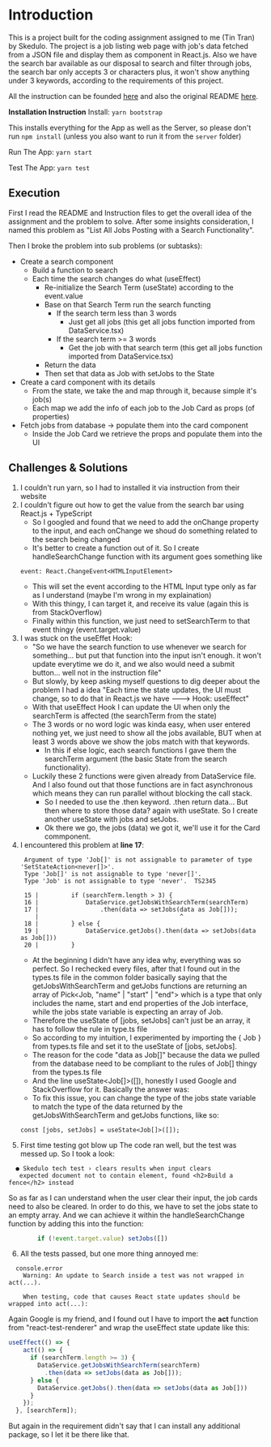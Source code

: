 # Introduction
This is a project built for the coding assignment assigned to me (Tin Tran) by Skedulo. The project is a job listing web page with job's data fetched from a JSON file and display them as component in React.js. Also we have the search bar available as our disposal to search and filter through jobs, the search bar only accepts 3 or characters plus, it won't show anything under 3 keywords, according to the requirements of this project.

All the instruction can be founded [here](./src/INSTRUCTIONS.md) and also the original README [here](./originalREADME.md).

**Installation Instruction**
Install: ```yarn bootstrap```

This installs everything for the App as well as the Server, so please don't run ```npm install``` (unless you also want to run it from the `server` folder)

Run The App:
    ```yarn start```

Test The App:
    ```yarn test```

## Execution
First I read the README and Instruction files to get the overall idea of the assignment and the problem to solve. After some insights consideration, I named this problem as "List All Jobs Posting with a Search Functionality".

Then I broke the problem into sub problems (or subtasks):
  + Create a search component
    + Build a function to search
    + Each time the search changes do what (useEffect)
      + Re-initialize the Search Term (useState) according to the event.value
      + Base on that Search Term run the search functing
        + If the search term less than 3 words
          + Just get all jobs (this get all jobs function imported from DataService.tsx)
        + If the search term >= 3 words
          + Get the job with that search term (this get all jobs function imported from DataService.tsx)
      + Return the data
      + Then set that data as Job with setJobs to the State
  + Create a card component with its details
    + From the state, we take the <jobs> and map through it, because simple it's job(s)
    + Each map we add the info of each job to the Job Card as props (of properties)
  + Fetch jobs from database -> populate them into the card component
    + Inside the Job Card we retrieve the props and populate them into the UI

## Challenges & Solutions
1. I couldn't run yarn, so I had to installed it via instruction from their website
2. I couldn't figure out how to get the value from the search bar using React.js + TypeScript
    + So I googled and found that we need to add the onChange property to the input, and each onChange we shoud do something related to the search being changed
    + It's better to create a function out of it. So I create handleSearchChange function with its argument goes something like
    ```
    event: React.ChangeEvent<HTMLInputElement>
    ```  
    + This will set the event according to the HTML Input type only as far as I understand (maybe I'm wrong in my explaination)
    + With this <event> thingy, I can target it, and receive its value (again this is from StackOverflow)
    + Finally within this function, we just need to setSearchTerm to that event thingy (event.target.value)
3. I was stuck on the useEffet Hook:
   + "So we have the search function to use whenever we search for something... but put that function into the input isn't enough. it won't update everytime we do it, and we also would need a submit button... well not in the instruction file"
   + But slowly, by keep asking myself questions to dig deeper about the problem I had a idea "Each time the state updates, the UI must change, so to do that in React.js we have ---> Hook: useEffect"
   + With that useEffect Hook I can update the UI when only the searchTerm is affected (the searchTerm from the state)
   + The 3 words or no word logic was kinda easy, when user entered nothing yet, we just need to show all the jobs available, BUT when at least 3 words above we show the jobs match with that keywords.
     + In this if else logic, each search functions I gave them the searchTerm argument (the basic State from the search functionality).
   + Luckily these 2 functions were given already from DataService file. And I also found out that those functions are in fact asynchronous which means they can run parallel without blocking the call stack.
     + So I needed to use the .then keyword. .then return data... But then where to store those data? again with useState. So I create another useState with jobs and setJobs.
     + Ok there we go, the jobs (data) we got it, we'll use it for the Card commponent.
4. I encountered this problem at **line 17**:
   ```
    Argument of type 'Job[]' is not assignable to parameter of type 'SetStateAction<never[]>'.
    Type 'Job[]' is not assignable to type 'never[]'.
    Type 'Job' is not assignable to type 'never'.  TS2345

    15 |         if (searchTerm.length > 3) {
    16 |             DataService.getJobsWithSearchTerm(searchTerm)
    17 |                 .then(data => setJobs(data as Job[]));
       |                                       ^
    18 |         } else {
    19 |             DataService.getJobs().then(data => setJobs(data as Job[]))
    20 |         }
   ```
   + At the beginning I didn't have any idea why, everything was so perfect. So I rechecked every files, after that I found out in the types.ts file in the common folder basically saying that the getJobsWithSearchTerm and getJobs functions are returning an array of Pick<Job, "name" | "start" | "end"> which is a type that only includes the name, start and end properties of the Job interface, while the jobs state variable is expecting an array of Job.
   + Therefore the useState of [jobs, setJobs] can't just be an array, it has to follow the rule in type.ts file
   + So according to my intuition, I experimented by importing the { Job } from types.ts file and set it to the useState of [jobs, setJobs].
   + The reason for the code "data as Job[]" because the data we pulled from the database need to be compliant to the rules of Job[] thingy from the types.ts file
   + And the line useState<Job[]>([]), honestly I used Google and StackOverflow for it. Basically the answer was:
    + To fix this issue, you can change the type of the jobs state variable to match the type of the data returned by the getJobsWithSearchTerm and getJobs functions, like so:
    ```
    const [jobs, setJobs] = useState<Job[]>([]);
    ```
5. First time testing got blow up
The code ran well, but the test was messed up. So I took a look:
```
  ● Skedulo tech test › clears results when input clears                                      
   expected document not to contain element, found <h2>Build a fence</h2> instead              
```
So as far as I can understand when the user clear their input, the job cards need to also be cleared. In order to do this, we have to set the jobs state to an empty array. And we can achieve it within the handleSearchChange function by adding this into the function:
``` js
        if (!event.target.value) setJobs([])
```

6. All the tests passed, but one more thing annoyed me:
```
  console.error
    Warning: An update to Search inside a test was not wrapped in act(...).

    When testing, code that causes React state updates should be wrapped into act(...):
```
Again Google is my friend, and I found out I have to import the **act** function from "react-test-renderer" and wrap the useEffect state update like this:

```js
useEffect(() => {
    act(() => {
      if (searchTerm.length >= 3) {
        DataService.getJobsWithSearchTerm(searchTerm)
          .then(data => setJobs(data as Job[]));
      } else {
        DataService.getJobs().then(data => setJobs(data as Job[]))
      }
    });
  }, [searchTerm]);
```

But again in the requirement didn't say that I can install any additional package, so I let it be there like that.